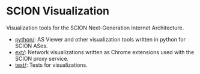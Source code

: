 SCION Visualization
=====

Visualization tools for the SCION Next-Generation Internet Architecture.

* [python/](/python): AS Viewer and other visualization tools written in python for SCION ASes.
* [ext/](/ext): Network visualizations written as Chrome extensions used with the SCION proxy service.
* [test/](/test): Tests for visualizations.
